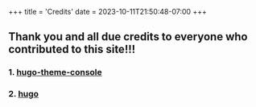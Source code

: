 +++
title = 'Credits'
date = 2023-10-11T21:50:48-07:00
+++


## Thank you and all due credits to everyone who contributed to this site!!!


### 1. [hugo-theme-console](./hugo-theme-console)
### 2. [hugo](./what-is-hugo/)

